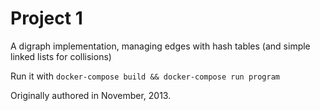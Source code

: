 # Project 1

A digraph implementation, managing edges with hash tables (and simple linked lists for collisions)

Run it with `docker-compose build && docker-compose run program`

Originally authored in November, 2013.
